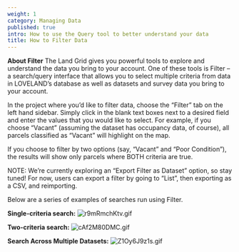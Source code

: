 ```yaml
---
weight: 1
category: Managing Data
published: true
intro: How to use the Query tool to better understand your data
title: How to Filter Data
---
```

**About Filter**
The Land Grid gives you powerful tools to explore and understand the data you bring to your account. One of these tools is Filter – a search/query interface that allows you to select multiple criteria from data in LOVELAND’s database as well as datasets and survey data you bring to your account.

In the project where you’d like to filter data, choose the “Filter” tab on the left hand sidebar. Simply click in the blank text boxes next to a desired field and enter the values that you would like to select. For example, if you choose “Vacant” (assuming the dataset has occupancy data, of course), all parcels classified as “Vacant” will highlight on the map.

If you choose to filter by two options (say, “Vacant” and “Poor Condition”), the results will show only parcels where BOTH criteria are true.

NOTE: We’re currently exploring an “Export Filter as Dataset” option, so stay tuned! For now, users can export a filter by going to “List”, then exporting as a CSV, and reimporting.


Below are a series of examples of searches run using Filter.

**Single-criteria search:**
![r9mRmchKtv.gif]({{site.baseurl}}/img/r9mRmchKtv.gif)

**Two-criteria search:**
![cAf2M80DMC.gif]({{site.baseurl}}/img/cAf2M80DMC.gif)

**Search Across Multiple Datasets:**
![Z1Oy6J9z1s.gif]({{site.baseurl}}/img/Z1Oy6J9z1s.gif)
